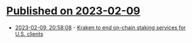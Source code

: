 # [Published on 2023-02-09](index.md)

* [2023-02-09, 20:58:08](https://news.ycombinator.com/item?id=34731351) - [Kraken to end on-chain staking services for U.S. clients](https://blog.kraken.com/post/17619/settlement/)

